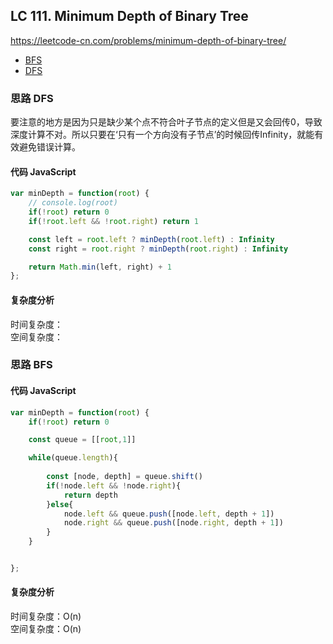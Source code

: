 ## LC 111. Minimum Depth of Binary Tree
https://leetcode-cn.com/problems/minimum-depth-of-binary-tree/
- [BFS](#思路-BFS)
- [DFS](#思路-DFS)

### 思路 DFS
要注意的地方是因为只是缺少某个点不符合叶子节点的定义但是又会回传0，导致深度计算不对。所以只要在‘只有一个方向没有子节点’的时候回传Infinity，就能有效避免错误计算。
#### 代码 JavaScript

```JavaScript
var minDepth = function(root) {
    // console.log(root)
    if(!root) return 0
    if(!root.left && !root.right) return 1 

    const left = root.left ? minDepth(root.left) : Infinity
    const right = root.right ? minDepth(root.right) : Infinity

    return Math.min(left, right) + 1
};

```

#### 复杂度分析
时间复杂度： </br>
空间复杂度：
### 思路 BFS

#### 代码 JavaScript

```JavaScript
var minDepth = function(root) {
    if(!root) return 0

    const queue = [[root,1]]

    while(queue.length){
        
        const [node, depth] = queue.shift()
        if(!node.left && !node.right){
            return depth
        }else{
            node.left && queue.push([node.left, depth + 1])
            node.right && queue.push([node.right, depth + 1])
        }
    }


};

```

#### 复杂度分析
时间复杂度：O(n) </br>
空间复杂度：O(n)